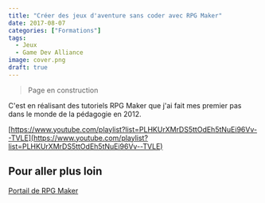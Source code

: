 ```yaml
---
title: "Créer des jeux d'aventure sans coder avec RPG Maker"
date: 2017-08-07
categories: ["Formations"]
tags:
  - Jeux
  - Game Dev Alliance
image: cover.png
draft: true
---
```


> Page en construction

C'est en réalisant des tutoriels RPG Maker que j'ai fait mes premier pas dans le monde de la pédagogie en 2012.

[https://www.youtube.com/playlist?list=PLHKUrXMrDS5ttOdEh5tNuEi96Vv--TVLE](https://www.youtube.com/playlist?list=PLHKUrXMrDS5ttOdEh5tNuEi96Vv--TVLE)

## Pour aller plus loin

[Portail de RPG Maker](https://wiki.gamedevalliance.fr/rpgmaker/)
